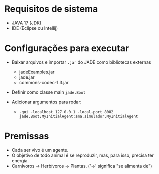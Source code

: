 # Requisitos de sistema

- JAVA 17 (JDK)
- IDE (Eclipse ou Intellij)

# Configurações para executar

- Baixar arquivos e importar `.jar` do JADE como bibliotecas externas  
    - jadeExamples.jar  
    - jade.jar
    - commons-codec-1.3.jar

- Definir como classe main `jade.Boot`
- Adicionar argumentos para rodar:
    - `-gui -localhost 127.0.0.1 -local-port 8082 jade.Boot;MyInitialAgent:sma.simulador.MyInitialAgent`


# Premissas

- Cada ser vivo é um agente.
- O objetivo de todo animal é se reproduzir, mas, para isso, precisa ter energia.
- Carnívoros -> Herbívoros -> Plantas. ('->' significa "se alimenta de")
